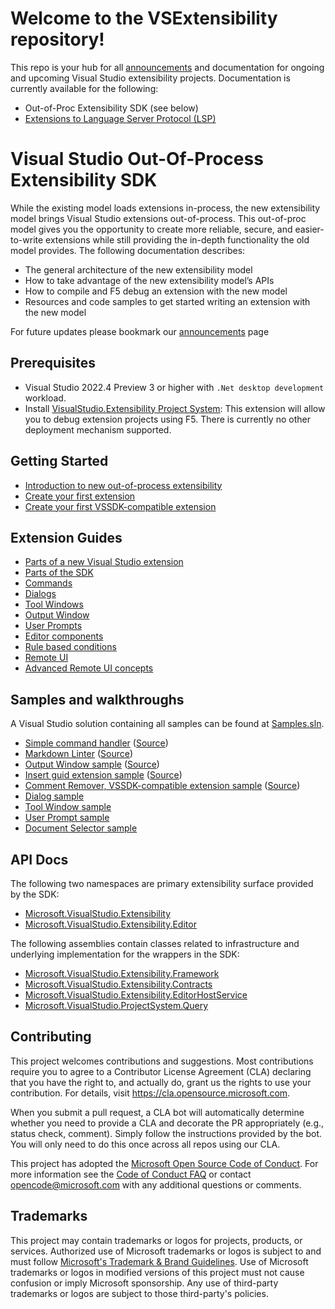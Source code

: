 # Welcome to the VSExtensibility repository!
This repo is your hub for all [announcements](docs/announcements.md) and documentation for ongoing and upcoming Visual Studio extensibility projects.  Documentation is currently available for the following:

* Out-of-Proc Extensibility SDK (see below)
* [Extensions to Language Server Protocol (LSP)](docs/lsp/lsp-extensions-specifications.md) 

# Visual Studio Out-Of-Process Extensibility SDK

While the existing model loads extensions in-process, the new extensibility model brings Visual Studio extensions out-of-process. This out-of-proc model gives you the opportunity to create more reliable, secure, and easier-to-write extensions while still providing the in-depth functionality the old model provides. The following documentation describes:

* The general architecture of the new extensibility model
* How to take advantage of the new extensibility model’s APIs
* How to compile and F5 debug an extension with the new model 
* Resources and code samples to get started writing an extension with the new model

For future updates please bookmark our [announcements](docs/announcements.md) page

## Prerequisites

* Visual Studio 2022.4 Preview 3 or higher with `.Net desktop development` workload.
* Install [VisualStudio.Extensibility Project System](https://marketplace.visualstudio.com/items?itemName=vsext.gladstone): This extension will allow you to debug extension projects using F5. There is currently no other deployment mechanism supported.

## Getting Started

* [Introduction to new out-of-process extensibility](docs/new-extensibility-model/getting-started/oop-extensibility-model-overview.md)
* [Create your first extension](docs/new-extensibility-model/getting-started/create-your-first-extension.md)
* [Create your first VSSDK-compatible extension](docs/new-extensibility-model/getting-started/in-proc-extensions.md)

## Extension Guides

* [Parts of a new Visual Studio extension](docs/new-extensibility-model/inside-the-sdk/extension-anatomy.md)
* [Parts of the SDK](docs/new-extensibility-model/inside-the-sdk/inside-the-sdk.md)
* [Commands](docs/new-extensibility-model/extension-guides/command/command.md)
* [Dialogs](docs/new-extensibility-model/extension-guides/dialog/dialog.md)
* [Tool Windows](docs/new-extensibility-model/extension-guides/toolWindow/toolWindow.md)
* [Output Window](docs/new-extensibility-model/extension-guides/outputWindow/outputWindow.md)
* [User Prompts](docs/new-extensibility-model/extension-guides/userPrompts/userPrompts.md)
* [Editor components](docs/new-extensibility-model/extension-guides/editor/editor.md)
* [Rule based conditions](docs/new-extensibility-model/inside-the-sdk/activation-constraints.md)
* [Remote UI](docs/new-extensibility-model/inside-the-sdk/remote-ui.md)
* [Advanced Remote UI concepts](docs/new-extensibility-model/inside-the-sdk/advanced-remote-ui.md)

## Samples and walkthroughs

A Visual Studio solution containing all samples can be found at [Samples.sln](./New_Extensibility_Model/Samples/Samples.sln).

* [Simple command handler](docs/new-extensibility-model/getting-started/create-your-first-extension.md) ([Source](./New_Extensibility_Model/Samples/SimpleRemoteCommandSample))
* [Markdown Linter](./New_Extensibility_Model/Samples/MarkdownLinter/README.md) ([Source](./New_Extensibility_Model/Samples/MarkdownLinter))
* [Output Window sample](./New_Extensibility_Model/Samples/OutputWindowSample/README.md) ([Source](./New_Extensibility_Model/Samples/OutputWindowSample))
* [Insert guid extension sample](./New_Extensibility_Model/Samples/InsertGuid/README.md) ([Source](./New_Extensibility_Model/Samples/InsertGuid))
* [Comment Remover, VSSDK-compatible extension sample](./New_Extensibility_Model/Samples/CommentRemover/README.md) ([Source](./New_Extensibility_Model/Samples/CommentRemover))
* [Dialog sample](./New_Extensibility_Model/Samples/DialogSample/)
* [Tool Window sample](./New_Extensibility_Model/Samples/ToolWindowSample/)
* [User Prompt sample](./New_Extensibility_Model/Samples/UserPromptSample/)
* [Document Selector sample](./New_Extensibility_Model/Samples/DocumentSelectorSample/)

## API Docs

The following two namespaces are primary extensibility surface provided by the SDK:

* [Microsoft.VisualStudio.Extensibility](docs/new-extensibility-model/api/Microsoft.VisualStudio.Extensibility.md)
* [Microsoft.VisualStudio.Extensibility.Editor](docs/new-extensibility-model/api/Microsoft.VisualStudio.Extensibility.Editor.md)

The following assemblies contain classes related to infrastructure and underlying implementation for the wrappers in the SDK:

* [Microsoft.VisualStudio.Extensibility.Framework](docs/new-extensibility-model/api/Microsoft.VisualStudio.Extensibility.Framework.md)
* [Microsoft.VisualStudio.Extensibility.Contracts](docs/new-extensibility-model/api/Microsoft.VisualStudio.Extensibility.Contracts.md)
* [Microsoft.VisualStudio.Extensibility.EditorHostService](docs/new-extensibility-model/api/Microsoft.VisualStudio.Extensibility.EditorHostService.md)
* [Microsoft.VisualStudio.ProjectSystem.Query](docs/new-extensibility-model/api/Microsoft.VisualStudio.ProjectSystem.Query.md)

## Contributing

This project welcomes contributions and suggestions.  Most contributions require you to agree to a
Contributor License Agreement (CLA) declaring that you have the right to, and actually do, grant us
the rights to use your contribution. For details, visit https://cla.opensource.microsoft.com.

When you submit a pull request, a CLA bot will automatically determine whether you need to provide
a CLA and decorate the PR appropriately (e.g., status check, comment). Simply follow the instructions
provided by the bot. You will only need to do this once across all repos using our CLA.

This project has adopted the [Microsoft Open Source Code of Conduct](https://opensource.microsoft.com/codeofconduct/).
For more information see the [Code of Conduct FAQ](https://opensource.microsoft.com/codeofconduct/faq/) or
contact [opencode@microsoft.com](mailto:opencode@microsoft.com) with any additional questions or comments.

## Trademarks

This project may contain trademarks or logos for projects, products, or services. Authorized use of Microsoft 
trademarks or logos is subject to and must follow 
[Microsoft's Trademark & Brand Guidelines](https://www.microsoft.com/en-us/legal/intellectualproperty/trademarks/usage/general).
Use of Microsoft trademarks or logos in modified versions of this project must not cause confusion or imply Microsoft sponsorship.
Any use of third-party trademarks or logos are subject to those third-party's policies.
